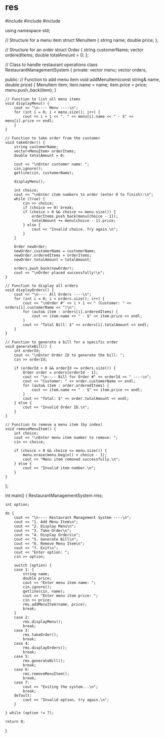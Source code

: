 # res

#include <iostream>
#include <vector>
#include <string>

using namespace std;

// Structure for a menu item
struct MenuItem {
    string name;
    double price;
};

// Structure for an order
struct Order {
    string customerName;
    vector<MenuItem> orderedItems;
    double totalAmount = 0;
};

// Class to handle restaurant operations
class RestaurantManagementSystem {
private:
    vector<MenuItem> menu;
    vector<Order> orders;

public:
    // Function to add menu item
    void addMenuItem(const string& name, double price) {
        MenuItem item;
        item.name = name;
        item.price = price;
        menu.push_back(item);
    }

    // Function to list all menu items
    void displayMenu() {
        cout << "\n---- Menu ----\n";
        for (int i = 0; i < menu.size(); i++) {
            cout << i + 1 << ". " << menu[i].name << " - $" << menu[i].price << endl;
        }
    }

    // Function to take order from the customer
    void takeOrder() {
        string customerName;
        vector<MenuItem> orderItems;
        double totalAmount = 0;

        cout << "\nEnter customer name: ";
        cin.ignore();
        getline(cin, customerName);

        displayMenu();

        int choice;
        cout << "\nEnter item numbers to order (enter 0 to finish):\n";
        while (true) {
            cin >> choice;
            if (choice == 0) break;
            if (choice > 0 && choice <= menu.size()) {
                orderItems.push_back(menu[choice - 1]);
                totalAmount += menu[choice - 1].price;
            } else {
                cout << "Invalid choice. Try again.\n";
            }
        }

        Order newOrder;
        newOrder.customerName = customerName;
        newOrder.orderedItems = orderItems;
        newOrder.totalAmount = totalAmount;

        orders.push_back(newOrder);
        cout << "\nOrder placed successfully!\n";
    }

    // Function to display all orders
    void displayOrders() {
        cout << "\n---- All Orders ----\n";
        for (int i = 0; i < orders.size(); i++) {
            cout << "\nOrder #" << i + 1 << " (Customer: " << orders[i].customerName << ")\n";
            for (auto& item : orders[i].orderedItems) {
                cout << item.name << " - $" << item.price << endl;
            }
            cout << "Total Bill: $" << orders[i].totalAmount << endl;
        }
    }

    // Function to generate a bill for a specific order
    void generateBill() {
        int orderId;
        cout << "\nEnter Order ID to generate the bill: ";
        cin >> orderId;

        if (orderId > 0 && orderId <= orders.size()) {
            Order order = orders[orderId - 1];
            cout << "\n---- Bill for Order #" << orderId << " ----\n";
            cout << "Customer: " << order.customerName << endl;
            for (auto& item : order.orderedItems) {
                cout << item.name << " - $" << item.price << endl;
            }
            cout << "Total: $" << order.totalAmount << endl;
        } else {
            cout << "Invalid Order ID.\n";
        }
    }

    // Function to remove a menu item (by index)
    void removeMenuItem() {
        int choice;
        cout << "\nEnter menu item number to remove: ";
        cin >> choice;

        if (choice > 0 && choice <= menu.size()) {
            menu.erase(menu.begin() + choice - 1);
            cout << "Menu item removed successfully.\n";
        } else {
            cout << "Invalid item number.\n";
        }
    }
};

int main() {
    RestaurantManagementSystem rms;

    int option;

    do {
        cout << "\n---- Restaurant Management System ----\n";
        cout << "1. Add Menu Item\n";
        cout << "2. Display Menu\n";
        cout << "3. Take Order\n";
        cout << "4. Display Orders\n";
        cout << "5. Generate Bill\n";
        cout << "6. Remove Menu Item\n";
        cout << "7. Exit\n";
        cout << "Enter option: ";
        cin >> option;

        switch (option) {
        case 1: {
            string name;
            double price;
            cout << "Enter menu item name: ";
            cin.ignore();
            getline(cin, name);
            cout << "Enter menu item price: ";
            cin >> price;
            rms.addMenuItem(name, price);
            break;
        }
        case 2:
            rms.displayMenu();
            break;
        case 3:
            rms.takeOrder();
            break;
        case 4:
            rms.displayOrders();
            break;
        case 5:
            rms.generateBill();
            break;
        case 6:
            rms.removeMenuItem();
            break;
        case 7:
            cout << "Exiting the system...\n";
            break;
        default:
            cout << "Invalid option, try again.\n";
        }

    } while (option != 7);

    return 0;
}
